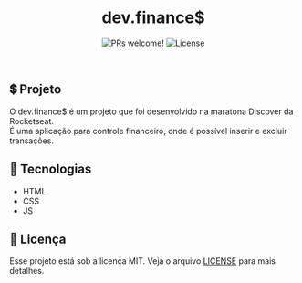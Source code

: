 <h1 align="center">dev.finance$</h1>

<p align="center">
 <img src="https://img.shields.io/static/v1?label=PRs&message=welcome&color=49AA26&labelColor=000000" alt="PRs welcome!" />

  <img alt="License" src="https://img.shields.io/static/v1?label=license&message=MIT&color=49AA26&labelColor=000000">
</p>

<br>

## 💲 Projeto

O dev.finance$ é um projeto que foi desenvolvido na maratona Discover da Rocketseat.<br>
É uma aplicação para controle financeiro, onde é possível inserir e excluir transações.

## 🚀 Tecnologias

- HTML
- CSS
- JS


## :memo: Licença

Esse projeto está sob a licença MIT. Veja o arquivo [LICENSE](LICENSE.md) para mais detalhes.